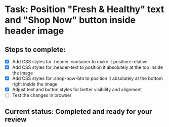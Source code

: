# Task: Position "Fresh & Healthy" text and "Shop Now" button inside header image

## Steps to complete:
- [x] Add CSS styles for .header-container to make it position: relative
- [x] Add CSS styles for .header-text to position it absolutely at the top inside the image
- [x] Add CSS styles for .shop-now-btn to position it absolutely at the bottom right inside the image
- [x] Adjust text and button styles for better visibility and alignment
- [ ] Test the changes in browser

## Current status: Completed and ready for your review
